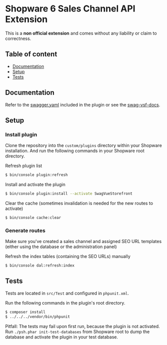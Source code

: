 # Shopware 6 Sales Channel API Extension

This is a **non official extension** and comes without any liability or claim to correctness.

## Table of content

* [Documentation](#documentation)
* [Setup](#setup)
* [Tests](#tests)

## Documentation

Refer to the [swagger.yaml](_doc/swagger.yaml) included in the plugin or see the [swag-vsf-docs](https://swag-vsf-docs.netlify.com/).
## Setup


### Install plugin

Clone the repository into the `custom/plugins` directory within your Shopware installation. And run the following commands in your Shopware root directory.

Refresh plugin list

```bash
$ bin/console plugin:refresh
```

Install and activate the plugin

```bash
$ bin/console plugin:install --activate SwagVueStorefront
```

Clear the cache (sometimes invalidation is needed for the new routes to activate)

```bash
$ bin/console cache:clear
```

### Generate routes

Make sure you've created a sales channel and assigned SEO URL templates (either using the database or the administration panel)

Refresh the index tables (containing the SEO URLs) manually

```bash
$ bin/console dal:refresh:index
```
    
## Tests

Tests are located in `src/Test` and configured in `phpunit.xml`.

Run the following commands in the plugin's root directory.

```bash
$ composer install
$ ../../../vendor/bin/phpunit
```

Pitfall: The tests may fail upon first run, because the plugin is not activated. Run `./psh.phar init-test-databases` from Shopware root to dump the database and activate the plugin in your test database.
